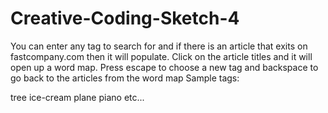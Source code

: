 # Creative-Coding-Sketch-4
You can enter any tag to search for and if there is an article that exits on fastcompany.com then it will populate. Click on the article titles and it will open up a word map. Press escape to choose a new tag and backspace to go back to the articles from the word map
Sample tags:

tree
ice-cream
plane
piano
etc...
